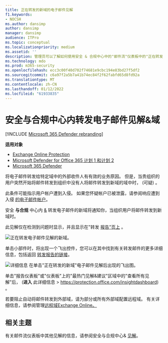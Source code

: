 ```yaml
---
title: 正在转发的新域的电子邮件见解
f1.keywords:
- NOCSH
ms.author: dansimp
author: dansimp
manager: dansimp
audience: ITPro
ms.topic: conceptual
ms.localizationpriority: medium
ms.assetid: ''
description: 管理员可以了解如何使用安全 & 合规中心中的"邮件流"仪表板中的"正在转发的新域"电子邮件见解来调查用户何时将邮件转发到从未转发到的外部域。
ms.technology: mdo
ms.prod: m365-security
ms.openlocfilehash: ecc3c00f40d702f74681e9cbc194e83bd27f5df2
ms.sourcegitcommit: c6a97f2a5b7a41b74ec84f2f62fabfd65d8fd92a
ms.translationtype: MT
ms.contentlocale: zh-CN
ms.lasthandoff: 01/12/2022
ms.locfileid: "61933835"
---
```

# <a name="new-domains-being-forwarded-email-insight-in-the-security--compliance-center"></a>安全与合规中心内转发电子邮件见解&域

[!INCLUDE [Microsoft 365 Defender rebranding](../includes/microsoft-defender-for-office.md)]

**适用对象**
- [Exchange Online Protection](exchange-online-protection-overview.md)
- [Microsoft Defender for Office 365 计划 1 和计划 2](defender-for-office-365.md)
- [Microsoft 365 Defender](../defender/microsoft-365-defender.md)

将电子邮件转发给特定域中的外部收件人有有效的业务原因。 但是，当贵组织的用户突然开始将邮件转发到组织中没有人将邮件转发到新域的域中时， (可疑) 。

此条件可能指示用户帐户遭到入侵。 如果您怀疑帐户已被泄露，请参阅响应遭到入侵 [的电子邮件帐户](responding-to-a-compromised-email-account.md)。

安全 **与合规** 中心内 [&](https://protection.office.com) 转发电子邮件的新域将通知你，当组织用户将邮件转发到新域时。

此见解仅在检测到问题时显示，并且显示在"转发 [报告"页上](view-mail-flow-reports.md#forwarding-report) 。

![正在转发电子邮件见解的新域。](../../media/mfi-new-domains-being-forwarded.png)

单击小部件时，将出现一个飞出控件，您可以在其中找到有关转发邮件的更多详细信息，包括返回 [转发报告的链接](view-mail-flow-reports.md#forwarding-report)。

![详细信息 在单击"正在转发的新域"电子邮件见解后出现的飞出图。](../../media/mfi-new-domains-being-forwarded-details.png)

单击"报告仪表板"或"仪表板"上的"最热门见解&建议"区域中的"查看所有见解"后， (**进入** 此详细信息 \>  <https://protection.office.com/insightdashboard>) 。

若要阻止自动将邮件转发到外部域，请为部分或所有外部域配置远程域。 有关详细信息，请参阅管理[远程域Exchange Online。](/Exchange/mail-flow-best-practices/remote-domains/manage-remote-domains)

## <a name="related-topics"></a>相关主题

有关邮件流仪表板中其他见解的信息，请参阅安全与合规中心& [见解](mail-flow-insights-v2.md)。
